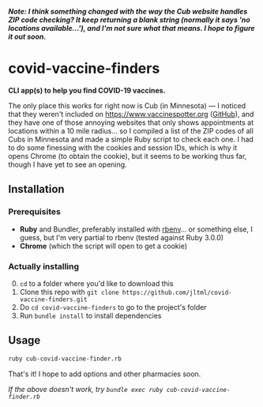 ***Note: I think something changed with the way the Cub website handles ZIP code checking? It keep returning a blank string (normally it says 'no locations available…'), and I'm not sure what that means. I hope to figure it out soon.***

# covid-vaccine-finders
**CLI app(s) to help you find COVID-19 vaccines.**

The only place this works for right now is Cub (in Minnesota) — I noticed that they weren't included on https://www.vaccinespotter.org ([GitHub](https://github.com/GUI/covid-vaccine-spotter)), and they have one of those annoying websites that only shows appointments at locations within a 10 mile radius… so I compiled a list of the ZIP codes of all Cubs in Minnesota and made a simple Ruby script to check each one. I had to do some finessing with the cookies and session IDs, which is why it opens Chrome (to obtain the cookie), but it seems to be working thus far, though I have yet to see an opening.

## Installation

### Prerequisites
- **Ruby** and Bundler, preferably installed with [rbenv](https://github.com/rbenv/rbenv)… or something else, I guess, but I'm very partial to rbenv (tested against Ruby 3.0.0)
- **Chrome** (which the script will open to get a cookie)

### Actually installing
0. `cd` to a folder where you'd like to download this
1. Clone this repo with `git clone https://github.com/jltml/covid-vaccine-finders.git`
2. Do `cd covid-vaccine-finders` to go to the project's folder
3. Run `bundle install` to install dependencies

## Usage

```sh
ruby cub-covid-vaccine-finder.rb
```

That's it! I hope to add options and other pharmacies soon.

*If the above doesn't work, try `bundle exec ruby cub-covid-vaccine-finder.rb`*
